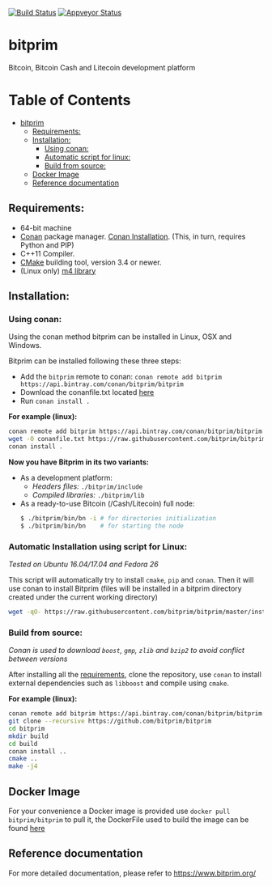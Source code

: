 [![Build Status](https://travis-ci.org/bitprim/bitprim.svg?branch=master)](https://travis-ci.org/bitprim/bitprim) [![Appveyor Status](https://ci.appveyor.com/api/projects/status/github/bitprim/bitprim?branch=master&svg=true)](https://ci.appveyor.com/project/bitprim/bitprim?branch=master) 

<!-- [![Build Status](https://travis-ci.org/bitprim/bitprim.svg?branch=master)](https://travis-ci.org/bitprim/bitprim)  -->

# bitprim
Bitcoin, Bitcoin Cash and Litecoin development platform

Table of Contents
=================

   * [bitprim](#bitprim)
      * [Requirements:](#requirements)
      * [Installation:](#installation)
        * [Using conan:](#using-conan)
        * [Automatic script for linux:](#automatic-installation-using-script-for-linux)
        * [Build from source:](#build-from-source)
      * [Docker Image](#docker-image)
      * [Reference documentation](#reference-documentation)

## Requirements:

- 64-bit machine
- [Conan](https://www.conan.io/) package manager. [Conan Installation](http://docs.conan.io/en/latest/installation.html#install-with-pip-recommended). (This, in turn, requires Python and PIP)
- C++11 Compiler.
- [CMake](https://cmake.org/) building tool, version 3.4 or newer.
- (Linux only) [m4 library](http://www.gnu.org/software/m4/m4.html)

## Installation:

### Using conan:
Using the conan method bitprim can be installed in Linux, OSX and Windows.

Bitprim can be installed following these three steps:
  * Add the `bitprim` remote to conan: ```conan remote add bitprim https://api.bintray.com/conan/bitprim/bitprim```
  * Download the conanfile.txt located [here](https://raw.githubusercontent.com/bitprim/bitprim/master/install/conanfile.txt)
  * Run `conan install .`

**For example (linux):**
```sh
conan remote add bitprim https://api.bintray.com/conan/bitprim/bitprim
wget -O conanfile.txt https://raw.githubusercontent.com/bitprim/bitprim/master/install/conanfile.txt
conan install .
```

**Now you have Bitprim in its two variants:**
  * As a development platform:  
    * *_Headers files_:* `./bitprim/include`  
    * *_Compiled libraries_:* `./bitprim/lib`
  * As a ready-to-use Bitcoin (/Cash/Litecoin) full node:
    ```sh
    $ ./bitprim/bin/bn -i # for directories initialization 
    $ ./bitprim/bin/bn    # for starting the node
    ```

### Automatic Installation using script for Linux:
*Tested on Ubuntu 16.04/17.04 and Fedora 26*

This script will automatically try to install `cmake`, `pip` and `conan`. Then it will use conan to install Bitprim (files will be installed in a bitprim directory created under the current working directory)

```sh
wget -qO- https://raw.githubusercontent.com/bitprim/bitprim/master/install/install_bitprim.sh | bash
```

### Build from source:
*Conan is used to download `boost`, `gmp`, `zlib` and `bzip2` to avoid conflict between versions*

After installing all the [requirements](#requirements), clone the repository, use `conan` to install external dependencies such as `libboost` and compile using `cmake`.

**For example (linux):**
```sh
conan remote add bitprim https://api.bintray.com/conan/bitprim/bitprim
git clone --recursive https://github.com/bitprim/bitprim
cd bitprim
mkdir build
cd build
conan install ..
cmake ..
make -j4
```

## Docker Image
For your convenience a Docker image is provided use ```docker pull bitprim/bitprim``` to pull it, the DockerFile used to build the image can be found [here](https://github.com/bitprim/bitprim/blob/master/install/Dockerfile)

## Reference documentation ##
For more detailed documentation, please refer to https://www.bitprim.org/
